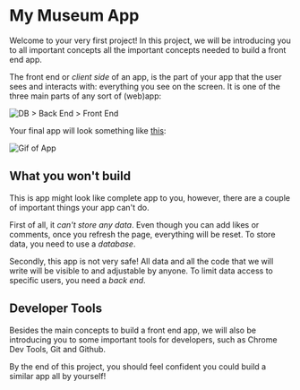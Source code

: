 # My Museum App

Welcome to your very first project! In this project, we will be introducing you to all important concepts all the important concepts needed to build a front end app.

The front end or _client side_ of an app, is the part of your app that the user sees and interacts with: everything you see on the screen. It is one of the three main parts of any sort of (web)app:

![DB > Back End > Front End]()

Your final app will look something like [this](linkToDeployedVersionOfApp):

![Gif of App]()

## What you won't build

This is app might look like complete app to you, however, there are a couple of important things your app can't do. 

First of all, it _can't store any data_. Even though you can add likes or comments, once you refresh the page, everything will be reset. To store data, you need to use a _database_.

Secondly, this app is not very safe! All data and all the code that we will write will be visible to and adjustable by anyone. To limit data access to specific users, you need a _back end_.

## Developer Tools
Besides the main concepts to build a front end app, we will also be introducing you to some important tools for developers, such as Chrome Dev Tools, Git and Github.

By the end of this project, you should feel confident you could build a similar app all by yourself!



